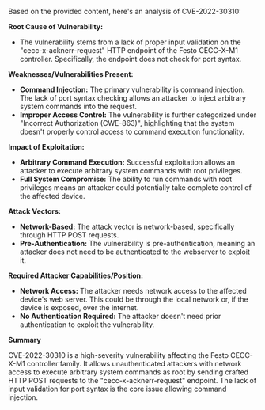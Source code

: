 Based on the provided content, here's an analysis of CVE-2022-30310:

**Root Cause of Vulnerability:**

*   The vulnerability stems from a lack of proper input validation on the "cecc-x-acknerr-request" HTTP endpoint of the Festo CECC-X-M1 controller. Specifically, the endpoint does not check for port syntax.

**Weaknesses/Vulnerabilities Present:**

*   **Command Injection:** The primary vulnerability is command injection. The lack of port syntax checking allows an attacker to inject arbitrary system commands into the request.
*   **Improper Access Control:** The vulnerability is further categorized under "Incorrect Authorization (CWE-863)", highlighting that the system doesn't properly control access to command execution functionality.

**Impact of Exploitation:**

*   **Arbitrary Command Execution:** Successful exploitation allows an attacker to execute arbitrary system commands with root privileges.
*   **Full System Compromise:** The ability to run commands with root privileges means an attacker could potentially take complete control of the affected device.

**Attack Vectors:**

*   **Network-Based:** The attack vector is network-based, specifically through HTTP POST requests.
*   **Pre-Authentication:** The vulnerability is pre-authentication, meaning an attacker does not need to be authenticated to the webserver to exploit it.

**Required Attacker Capabilities/Position:**

*   **Network Access:** The attacker needs network access to the affected device's web server. This could be through the local network or, if the device is exposed, over the internet.
*  **No Authentication Required:** The attacker doesn't need prior authentication to exploit the vulnerability.

**Summary**

CVE-2022-30310 is a high-severity vulnerability affecting the Festo CECC-X-M1 controller family. It allows unauthenticated attackers with network access to execute arbitrary system commands as root by sending crafted HTTP POST requests to the "cecc-x-acknerr-request" endpoint. The lack of input validation for port syntax is the core issue allowing command injection.
